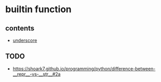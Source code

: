 # builtin function

## contents

- [underscore](./underscore.md)

## TODO

- https://shoark7.github.io/programming/python/difference-between-__repr__-vs-__str__#2a
